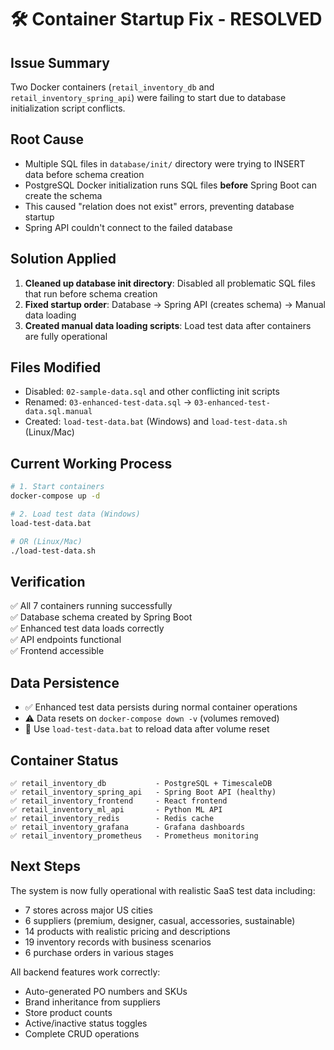 # 🛠️ Container Startup Fix - RESOLVED

## Issue Summary

Two Docker containers (`retail_inventory_db` and `retail_inventory_spring_api`) were failing to start due to database initialization script conflicts.

## Root Cause

- Multiple SQL files in `database/init/` directory were trying to INSERT data before schema creation
- PostgreSQL Docker initialization runs SQL files **before** Spring Boot can create the schema
- This caused "relation does not exist" errors, preventing database startup
- Spring API couldn't connect to the failed database

## Solution Applied

1. **Cleaned up database init directory**: Disabled all problematic SQL files that run before schema creation
2. **Fixed startup order**: Database → Spring API (creates schema) → Manual data loading
3. **Created manual data loading scripts**: Load test data after containers are fully operational

## Files Modified

- Disabled: `02-sample-data.sql` and other conflicting init scripts
- Renamed: `03-enhanced-test-data.sql` → `03-enhanced-test-data.sql.manual`
- Created: `load-test-data.bat` (Windows) and `load-test-data.sh` (Linux/Mac)

## Current Working Process

```bash
# 1. Start containers
docker-compose up -d

# 2. Load test data (Windows)
load-test-data.bat

# OR (Linux/Mac)
./load-test-data.sh
```

## Verification

✅ All 7 containers running successfully  
✅ Database schema created by Spring Boot  
✅ Enhanced test data loads correctly  
✅ API endpoints functional  
✅ Frontend accessible

## Data Persistence

- ✅ Enhanced test data persists during normal container operations
- ⚠️ Data resets on `docker-compose down -v` (volumes removed)
- 🔄 Use `load-test-data.bat` to reload data after volume reset

## Container Status

```
✅ retail_inventory_db           - PostgreSQL + TimescaleDB
✅ retail_inventory_spring_api   - Spring Boot API (healthy)
✅ retail_inventory_frontend     - React frontend
✅ retail_inventory_ml_api       - Python ML API
✅ retail_inventory_redis        - Redis cache
✅ retail_inventory_grafana      - Grafana dashboards
✅ retail_inventory_prometheus   - Prometheus monitoring
```

## Next Steps

The system is now fully operational with realistic SaaS test data including:

- 7 stores across major US cities
- 6 suppliers (premium, designer, casual, accessories, sustainable)
- 14 products with realistic pricing and descriptions
- 19 inventory records with business scenarios
- 6 purchase orders in various stages

All backend features work correctly:

- Auto-generated PO numbers and SKUs
- Brand inheritance from suppliers
- Store product counts
- Active/inactive status toggles
- Complete CRUD operations
